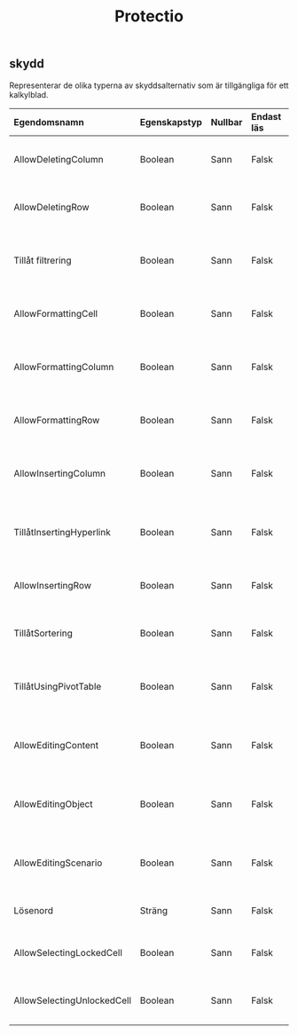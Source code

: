 ﻿---
title: Protectio
second_title: Aspose.Cells Cloud Documen
type: docs
url: /sv/specification/model/protection/
description: "Aspose.Cells Molnmodellspecifikation: Skydd. Hantera enkelt Excel och andra kalkylarksdokument med funktioner som att öppna, generera, redigera, dela, slå samman, jämföra och konvertera"
weight: 50
---
## **skydd**

 Representerar de olika typerna av skyddsalternativ som är tillgängliga för ett kalkylblad.

| Egendomsnamn| Egenskapstyp| Nullbar| Endast läs| Standardvärde| Beskrivning|
|:- |:- |:- |:- |:- |:- |
| AllowDeletingColumn| Boolean| Sann| Falsk|| Representerar om radering av kolumner är tillåten på ett skyddat kalkylblad.|
| AllowDeletingRow| Boolean| Sann| Falsk|| Representerar om radering av rader är tillåten på ett skyddat kalkylblad.|
| Tillåt filtrering| Boolean| Sann| Falsk|| Representerar om användaren får använda ett autofilter som skapades innan arket skyddades.|
| AllowFormattingCell| Boolean| Sann| Falsk|| Representerar om formatering av celler är tillåten på ett skyddat kalkylblad.|
| AllowFormattingColumn| Boolean| Sann| Falsk|| Representerar om formatering av kolumner är tillåten på ett skyddat kalkylblad|
| AllowFormattingRow| Boolean| Sann| Falsk|| Representerar om formatering av rader är tillåten på ett skyddat kalkylblad|
| AllowInsertingColumn| Boolean| Sann| Falsk||Representerar om infogning av kolumner är tillåten på ett skyddat kalkylblad|
| TillåtInsertingHyperlink| Boolean| Sann| Falsk|| Representerar om infogning av hyperlänkar är tillåten på ett skyddat kalkylblad|
| AllowInsertingRow| Boolean| Sann| Falsk|| Representerar om infogning av rader är tillåten på ett skyddat kalkylblad|
| TillåtSortering| Boolean| Sann| Falsk|| Representerar om sorteringsalternativet är tillåtet på ett skyddat kalkylblad.|
| TillåtUsingPivotTable| Boolean| Sann| Falsk|| Representerar om användaren tillåts manipulera pivottabeller på ett skyddat kalkylblad.|
| AllowEditingContent| Boolean| Sann| Falsk|| Representerar om användaren tillåts redigera innehållet i låsta celler på ett skyddat kalkylblad.|
| AllowEditingObject| Boolean| Sann| Falsk|| Representerar om användaren tillåts manipulera ritobjekt på ett skyddat kalkylblad.|
| AllowEditingScenario| Boolean| Sann| Falsk|| Representerar om användaren får redigera scenarier på ett skyddat kalkylblad.|
| Lösenord| Sträng| Sann| Falsk|| Representerar lösenordet för att skydda kalkylbladet.|
| AllowSelectingLockedCell| Boolean| Sann| Falsk||Representerar om användaren får välja låsta celler på ett skyddat kalkylblad.|
| AllowSelectingUnlockedCell| Boolean| Sann| Falsk|| Representerar om användaren får välja olåsta celler på ett skyddat kalkylblad.|

